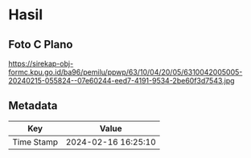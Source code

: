 # Hasil

## Foto C Plano

https://sirekap-obj-formc.kpu.go.id/ba96/pemilu/ppwp/63/10/04/20/05/6310042005005-20240215-055824--07e60244-eed7-4191-9534-2be60f3d7543.jpg


## Metadata

| Key        | Value               |
| ---------- | ------------------- |
| Time Stamp | 2024-02-16 16:25:10 |



